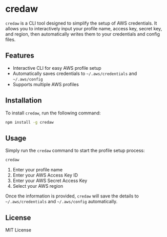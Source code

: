 # credaw

`credaw` is a CLI tool designed to simplify the setup of AWS credentials. It allows you to interactively input your profile name, access key, secret key, and region, then automatically writes them to your credentials and config files.

## Features

- Interactive CLI for easy AWS profile setup
- Automatically saves credentials to `~/.aws/credentials` and `~/.aws/config`
- Supports multiple AWS profiles

## Installation

To install `credaw`, run the following command:

```bash
npm install -g credaw
```

## Usage

Simply run the `credaw` command to start the profile setup process:

```bash
credaw
```

1. Enter your profile name
2. Enter your AWS Access Key ID
3. Enter your AWS Secret Access Key
4. Select your AWS region

Once the information is provided, `credaw` will save the details to `~/.aws/credentials` and `~/.aws/config` automatically.

## License

MIT License
